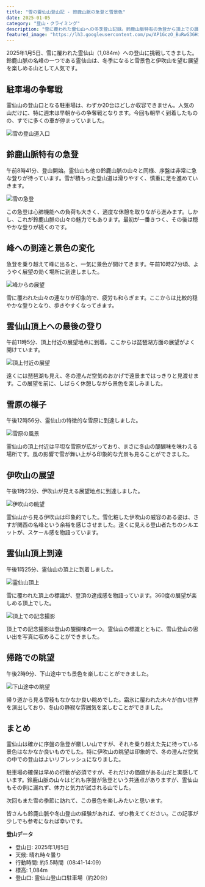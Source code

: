 ```yaml
---
title: "雪の霊仙山登山記 - 鈴鹿山脈の急登と雪景色"
date: 2025-01-05
category: "登山・クライミング"
description: "雪に覆われた霊仙山への冬季登山記録。鈴鹿山脈特有の急登から頂上での展望まで、限られた駐車スペースから始まる冬山登山の様子をお届けします。"
featured_image: "https://lh3.googleusercontent.com/pw/AP1GczO_BuRwG3GHiobCWlTg-XPuENxte1SwloVNNKjeTGhA18_LMDoiC_G2DqegQf3CpoVcry7iI9A-6lv9mx-SIY4Av9JwZ2GsFaMCj1b9DJI3sVmf_2QrINP7vpFsv7kElsO7vax9ilVrQvy3m7N44kbAEQ=s800-no-gm?authuser=0"
---
```


2025年1月5日、雪に覆われた霊仙山（1,084m）への登山に挑戦してきました。鈴鹿山脈の名峰の一つである霊仙山は、冬季になると雪景色と伊吹山を望む展望を楽しめる山として人気です。

## 駐車場の争奪戦

霊仙山の登山口となる駐車場は、わずか20台ほどしか収容できません。人気の山だけに、特に週末は早朝からの争奪戦となります。今回も朝早く到着したものの、すでに多くの車が停まっていました。

![雪の登山道入口](https://lh3.googleusercontent.com/pw/AP1GczPTLsI5dBkyBQIIcNFPe-ptRG3C0c1xlPoncGLIt6CsyhJAD3wEusRFjBXgVoFepO2QdX_KTxcuHaHweO5IVxjhWkUEoUhAXSadex9dBzwGB0RgxVOc=s800-no-gm?authuser=0)

## 鈴鹿山脈特有の急登

午前8時41分、登山開始。霊仙山も他の鈴鹿山脈の山々と同様、序盤は非常に急な登りが待っています。雪が積もった登山道は滑りやすく、慎重に足を進めていきます。

![雪の急登](https://lh3.googleusercontent.com/pw/AP1GczMlcZtOLOsqpIYmdZxgtZXbGvQi-Syw3uQYQXT2oPUIcwAsQNjIXBRe6lQLS0M7s6LBd5Pefhm6PwTMGUuUHRc1S-qVPrm7yjTL6gUF-xTp13SjW1OCxtASXiPVlsP_VoCKOJcjsZ5QZ6I6OHJ3C-hqcQ=s800-no-gm?authuser=0)

この急登は心肺機能への負荷も大きく、適度な休憩を取りながら進みます。しかし、これが鈴鹿山脈の山々の魅力でもあります。最初が一番きつく、その後は穏やかな登りが続くのです。

## 峰への到達と景色の変化

急登を乗り越えて峰に出ると、一気に景色が開けてきます。午前10時27分頃、ようやく展望の効く場所に到達しました。

![峰からの展望](https://lh3.googleusercontent.com/pw/AP1GczPaqE-Ou7_71RdzCBd_uIffkXmZ1Y7edbzxp8lAJ7JdnJTU8mqRJpC6QMmr9bYNJ61hKKhzOHJFnVaiQoc5Eu4mB89gs0SLKkbB0Ee4RXIP2_IxR64sIgZqVxjl7FgIQiwSkN0napd8ZN87oceVAEbAIQ=s800-no-gm?authuser=0)

雪に覆われた山々の連なりが印象的で、疲労も和らぎます。ここからは比較的穏やかな登りとなり、歩きやすくなってきます。

## 霊仙山頂上への最後の登り

午前11時5分、頂上付近の展望地点に到着。ここからは琵琶湖方面の展望がよく開けています。

![頂上付近の展望](https://lh3.googleusercontent.com/pw/AP1GczOl5CwVdyDZAAEuemWwlMUJhpzyD6VjmKTweymGuG53XcBVwSo6MViTtfVkSjbeE3HtTLIz100T_Yk0xyE9VJLGm7ujFpejW5f-DeyTcN-5LxY_6rkOsL_6Vro0s7Dh1akmB1DQbBpsPmI2013733TOkQ=s800-no-gm?authuser=0)

遠くには琵琶湖も見え、冬の澄んだ空気のおかげで遠景まではっきりと見渡せます。この展望を前に、しばらく休憩しながら景色を楽しみました。

## 雪原の様子

午後12時56分、霊仙山の特徴的な雪原に到達しました。

![雪原の風景](https://lh3.googleusercontent.com/pw/AP1GczMKZ0V6wou19Pwk3i3OLBMjUHo58D0UiNZxeayDXA3ZgPVNvsqR9shRDthpx5WM3c7hQkM2k6r9Cj5OclAjF_Vt8JtoSju6vPGEXEOdxFDAdtA-BzQ5hscthsy52-kFBeAqbw25JAwXAFx1FF97DMkfxw=s800-no-gm?authuser=0)

霊仙山の頂上付近は平坦な雪原が広がっており、まさに冬山の醍醐味を味わえる場所です。風の影響で雪が舞い上がる印象的な光景も見ることができました。

## 伊吹山の展望

午後1時23分、伊吹山が見える展望地点に到達しました。

![伊吹山の眺望](https://lh3.googleusercontent.com/pw/AP1GczO_BuRwG3GHiobCWlTg-XPuENxte1SwloVNNKjeTGhA18_LMDoiC_G2DqegQf3CpoVcry7iI9A-6lv9mx-SIY4Av9JwZ2GsFaMCj1b9DJI3sVmf_2QrINP7vpFsv7kElsO7vax9ilVrQvy3m7N44kbAEQ=s800-no-gm?authuser=0)

霊仙山から見る伊吹山は印象的でした。雪化粧した伊吹山の威容のある姿は、さすが関西の名峰という余裕を感じさせました。遠くに見える登山者たちのシルエットが、スケール感を物語っています。

## 霊仙山頂上到達

午後1時25分、霊仙山の頂上に到着しました。

![霊仙山頂上](https://lh3.googleusercontent.com/pw/AP1GczPXJIyLh8c40NLQbmTG29pTtJY3bZSctz_DSfZaLItF01K4Y2cmqf0PAbSYU0jDE2u48EfClXhlqPsxhACGlLFF2BfAP6j4uLakMoOezdD_V1NePo3ZdKtK0VqR9A473fp_wfDjgFkM7my5Q4n_roJXTA=s800-no-gm?authuser=0)

雪に覆われた頂上の標識が、登頂の達成感を物語っています。360度の展望が楽しめる頂上でした。

![頂上での記念撮影](https://lh3.googleusercontent.com/pw/AP1GczM1nQqGTVEbjN9dVNWUgx_HXHGmBLXtfbaR5z9Ggbo7P0R-SIsB2DtlVycoMw21Pmoh7uS1fWe-77SHWWpSZCwUM_vwIRPvyw1Gg3AA__JND_l2uugFQO0orCpR9oSgY0F3qdI7uUQJTzl1fUWEvoXTxQ=s800-no-gm?authuser=0)

頂上での記念撮影は登山の醍醐味の一つ。霊仙山の標識とともに、雪山登山の思い出を写真に収めることができました。

## 帰路での眺望

午後2時9分、下山途中でも景色を楽しむことができました。

![下山途中の眺望](https://lh3.googleusercontent.com/pw/AP1GczMIGuepOt6ylneShuuP5yKnPXggUJU7oYoCYWmQXoJgf_nOEikRzxs6G-WH54_4feKMlzGPugr6uR9tDK_hXn4Ud-imXv_CwyzWfTntjYnSnPt2Lp5cnGkskikV-AxFnXN2Hv84RsX0vgF3WaYWibMK2Q=s800-no-gm?authuser=0)

帰り道から見る雪稜もなかなか良い眺めでした。霜氷に覆われた木々が白い世界を演出しており、冬山の静寂な雰囲気を楽しむことができました。

## まとめ

霊仙山は確かに序盤の急登が厳しい山ですが、それを乗り越えた先に待っている景色はなかなか良いものでした。特に伊吹山の眺望は印象的で、冬の澄んだ空気の中での登山はよいリフレッシュになりました。

駐車場の確保は早めの行動が必須ですが、それだけの価値がある山だと実感しています。鈴鹿山脈の山々はどれも序盤が急登という共通点がありますが、霊仙山もその例に漏れず、体力と気力が試される山でした。

次回もまた雪の季節に訪れて、この景色を楽しみたいと思います。

皆さんも鈴鹿山脈や冬山登山の経験があれば、ぜひ教えてください。この記事が少しでも参考になれば幸いです。

**登山データ**
- 登山日: 2025年1月5日
- 天候: 晴れ時々曇り
- 行動時間: 約5.5時間（08:41-14:09）
- 標高: 1,084m
- 登山口: 霊仙山登山口駐車場（約20台）